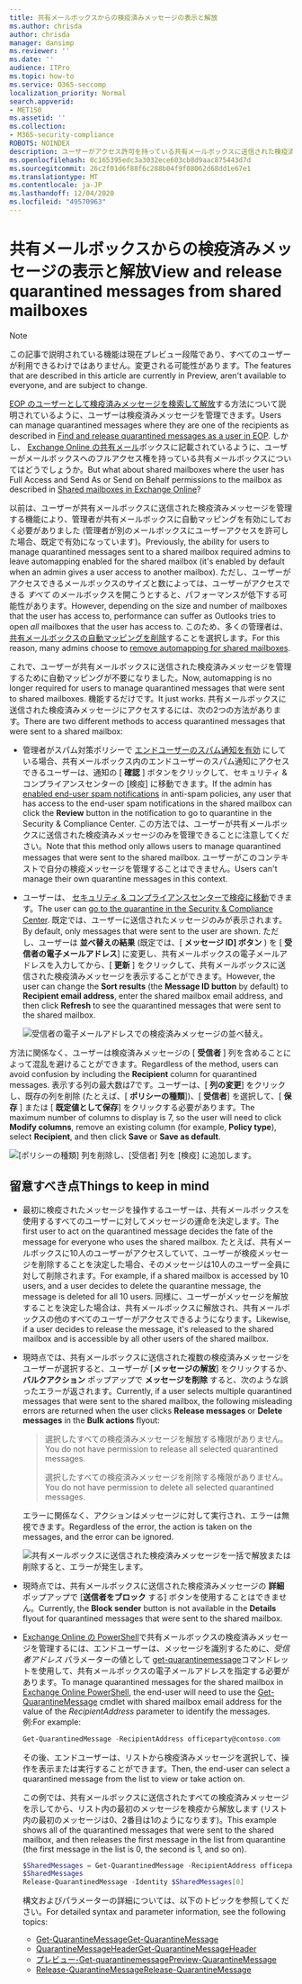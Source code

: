 ```yaml
---
title: 共有メールボックスからの検疫済みメッセージの表示と解放
ms.author: chrisda
author: chrisda
manager: dansimp
ms.reviewer: ''
ms.date: ''
audience: ITPro
ms.topic: how-to
ms.service: O365-seccomp
localization_priority: Normal
search.appverid:
- MET150
ms.assetid: ''
ms.collection:
- M365-security-compliance
ROBOTS: NOINDEX
description: ユーザーがアクセス許可を持っている共有メールボックスに送信された検疫済みメッセージを表示し、操作する方法について説明します。
ms.openlocfilehash: 0c165395edc3a3032ece603cb8d9aac875443d7d
ms.sourcegitcommit: 26c2f01d6f88f6c288b04f9f08062d68dd1e67e1
ms.translationtype: MT
ms.contentlocale: ja-JP
ms.lasthandoff: 12/04/2020
ms.locfileid: "49570963"
---
```

# <a name="view-and-release-quarantined-messages-from-shared-mailboxes"></a><span data-ttu-id="c9336-103">共有メールボックスからの検疫済みメッセージの表示と解放</span><span class="sxs-lookup"><span data-stu-id="c9336-103">View and release quarantined messages from shared mailboxes</span></span>

> [!NOTE]
> <span data-ttu-id="c9336-104">この記事で説明されている機能は現在プレビュー段階であり、すべてのユーザーが利用できるわけではありません。変更される可能性があります。</span><span class="sxs-lookup"><span data-stu-id="c9336-104">The features that are described in this article are currently in Preview, aren't available to everyone, and are subject to change.</span></span>

<span data-ttu-id="c9336-105">[EOP のユーザーとして検疫済みメッセージを検索して解放](find-and-release-quarantined-messages-as-a-user.md)する方法について説明されているように、ユーザーは検疫済みメッセージを管理できます。</span><span class="sxs-lookup"><span data-stu-id="c9336-105">Users can manage quarantined messages where they are one of the recipients as described in [Find and release quarantined messages as a user in EOP](find-and-release-quarantined-messages-as-a-user.md).</span></span> <span data-ttu-id="c9336-106">しかし、 [Exchange Online の共有メール](https://docs.microsoft.com/exchange/collaboration-exo/shared-mailboxes)ボックスに記載されているように、ユーザーがメールボックスへのフルアクセス権を持っている共有メールボックスについてはどうでしょうか。</span><span class="sxs-lookup"><span data-stu-id="c9336-106">But what about shared mailboxes where the user has Full Access and Send As or Send on Behalf permissions to the mailbox as described in [Shared mailboxes in Exchange Online](https://docs.microsoft.com/exchange/collaboration-exo/shared-mailboxes)?</span></span>

<span data-ttu-id="c9336-107">以前は、ユーザーが共有メールボックスに送信された検疫済みメッセージを管理する機能により、管理者が共有メールボックスに自動マッピングを有効にしておく必要がありました (管理者が別のメールボックスにユーザーアクセスを許可した場合、既定で有効になっています)。</span><span class="sxs-lookup"><span data-stu-id="c9336-107">Previously, the ability for users to manage quarantined messages sent to a shared mailbox required admins to leave automapping enabled for the shared mailbox (it's enabled by default when an admin gives a user access to another mailbox).</span></span> <span data-ttu-id="c9336-108">ただし、ユーザーがアクセスできるメールボックスのサイズと数によっては、ユーザーがアクセスできる *すべて* のメールボックスを開こうとすると、パフォーマンスが低下する可能性があります。</span><span class="sxs-lookup"><span data-stu-id="c9336-108">However, depending on the size and number of mailboxes that the user has access to, performance can suffer as Outlooks tries to open *all* mailboxes that the user has access to.</span></span> <span data-ttu-id="c9336-109">このため、多くの管理者は、 [共有メールボックスの自動マッピングを削除](https://docs.microsoft.com/outlook/troubleshoot/profiles-and-accounts/remove-automapping-for-shared-mailbox)することを選択します。</span><span class="sxs-lookup"><span data-stu-id="c9336-109">For this reason, many admins choose to [remove automapping for shared mailboxes](https://docs.microsoft.com/outlook/troubleshoot/profiles-and-accounts/remove-automapping-for-shared-mailbox).</span></span>

<span data-ttu-id="c9336-110">これで、ユーザーが共有メールボックスに送信された検疫済みメッセージを管理するために自動マッピングが不要になりました。</span><span class="sxs-lookup"><span data-stu-id="c9336-110">Now, automapping is no longer required for users to manage quarantined messages that were sent to shared mailboxes.</span></span> <span data-ttu-id="c9336-111">機能するだけです。</span><span class="sxs-lookup"><span data-stu-id="c9336-111">It just works.</span></span> <span data-ttu-id="c9336-112">共有メールボックスに送信された検疫済みメッセージにアクセスするには、次の2つの方法があります。</span><span class="sxs-lookup"><span data-stu-id="c9336-112">There are two different methods to access quarantined messages that were sent to a shared mailbox:</span></span>

- <span data-ttu-id="c9336-113">管理者がスパム対策ポリシーで [エンドユーザーのスパム通知を有効](https://docs.microsoft.com/microsoft-365/security/office-365-security/configure-your-spam-filter-policies) にしている場合、共有メールボックス内のエンドユーザーのスパム通知にアクセスできるユーザーは、通知の [ **確認** ] ボタンをクリックして、セキュリティ & コンプライアンスセンターの [検疫] に移動できます。</span><span class="sxs-lookup"><span data-stu-id="c9336-113">If the admin has [enabled end-user spam notifications](https://docs.microsoft.com/microsoft-365/security/office-365-security/configure-your-spam-filter-policies) in anti-spam policies, any user that has access to the end-user spam notifications in the shared mailbox can click the **Review** button in the notification to go to quarantine in the Security & Compliance Center.</span></span> <span data-ttu-id="c9336-114">この方法では、ユーザーが共有メールボックスに送信された検疫済みメッセージのみを管理できることに注意してください。</span><span class="sxs-lookup"><span data-stu-id="c9336-114">Note that this method only allows users to manage quarantined messages that were sent to the shared mailbox.</span></span> <span data-ttu-id="c9336-115">ユーザーがこのコンテキストで自分の検疫メッセージを管理することはできません。</span><span class="sxs-lookup"><span data-stu-id="c9336-115">Users can't manage their own quarantine messages in this context.</span></span>

- <span data-ttu-id="c9336-116">ユーザーは、 [セキュリティ & コンプライアンスセンターで検疫に移動](find-and-release-quarantined-messages-as-a-user.md)できます。</span><span class="sxs-lookup"><span data-stu-id="c9336-116">The user can [go to the quarantine in the Security & Compliance Center](find-and-release-quarantined-messages-as-a-user.md).</span></span> <span data-ttu-id="c9336-117">既定では、ユーザーに送信されたメッセージのみが表示されます。</span><span class="sxs-lookup"><span data-stu-id="c9336-117">By default, only messages that were sent to the user are shown.</span></span> <span data-ttu-id="c9336-118">ただし、ユーザーは **並べ替えの結果** (既定では、[ **メッセージ ID] ボタン** ) を [ **受信者の電子メールアドレス**] に変更し、共有メールボックスの電子メールアドレスを入力してから、[ **更新** ] をクリックして、共有メールボックスに送信された検疫済みメッセージを表示することができます。</span><span class="sxs-lookup"><span data-stu-id="c9336-118">However, the user can change the **Sort results** (the **Message ID button** by default) to **Recipient email address**, enter the shared mailbox email address, and then click **Refresh** to see the quarantined messages that were sent to the shared mailbox.</span></span>

  ![受信者の電子メールアドレスでの検疫済みメッセージの並べ替え。](../../media/quarantine-sort-results-by-recipient-email-address.png)

<span data-ttu-id="c9336-120">方法に関係なく、ユーザーは検疫済みメッセージの [ **受信者** ] 列を含めることによって混乱を避けることができます。</span><span class="sxs-lookup"><span data-stu-id="c9336-120">Regardless of the method, users can avoid confusion by including the **Recipient** column for quarantined messages.</span></span> <span data-ttu-id="c9336-121">表示する列の最大数は7です。ユーザーは、[ **列の変更**] をクリックし、既存の列を削除 (たとえば、[ **ポリシーの種類**])、[ **受信者**] を選択して、[ **保存** ] または [ **既定値として保存**] をクリックする必要があります。</span><span class="sxs-lookup"><span data-stu-id="c9336-121">The maximum number of columns to display is 7, so the user will need to click **Modify columns**, remove an existing column (for example, **Policy type**), select **Recipient**, and then click **Save** or **Save as default**.</span></span>

  ![[ポリシーの種類] 列を削除し、[受信者] 列を [検疫] に追加します。](../../media/quarantine-add-recipient-column.png)

## <a name="things-to-keep-in-mind"></a><span data-ttu-id="c9336-123">留意すべき点</span><span class="sxs-lookup"><span data-stu-id="c9336-123">Things to keep in mind</span></span>

- <span data-ttu-id="c9336-124">最初に検疫されたメッセージを操作するユーザーは、共有メールボックスを使用するすべてのユーザーに対してメッセージの運命を決定します。</span><span class="sxs-lookup"><span data-stu-id="c9336-124">The first user to act on the quarantined message decides the fate of the message for everyone who uses the shared mailbox.</span></span> <span data-ttu-id="c9336-125">たとえば、共有メールボックスに10人のユーザーがアクセスしていて、ユーザーが検疫メッセージを削除することを決定した場合、そのメッセージは10人のユーザー全員に対して削除されます。</span><span class="sxs-lookup"><span data-stu-id="c9336-125">For example, if a shared mailbox is accessed by 10 users, and a user decides to delete the quarantine message, the message is deleted for all 10 users.</span></span> <span data-ttu-id="c9336-126">同様に、ユーザーがメッセージを解放することを決定した場合は、共有メールボックスに解放され、共有メールボックスの他のすべてのユーザーがアクセスできるようになります。</span><span class="sxs-lookup"><span data-stu-id="c9336-126">Likewise, if a user decides to release the message, it's released to the shared mailbox and is accessible by all other users of the shared mailbox.</span></span>

- <span data-ttu-id="c9336-127">現時点では、共有メールボックスに送信された複数の検疫済みメッセージをユーザーが選択すると、ユーザーが [**メッセージの解放**] をクリックするか、**バルクアクション** ポップアップで **メッセージを削除** すると、次のような誤ったエラーが返されます。</span><span class="sxs-lookup"><span data-stu-id="c9336-127">Currently, if a user selects multiple quarantined messages that were sent to the shared mailbox, the following misleading errors are returned when the user clicks **Release messages** or **Delete messages** in the **Bulk actions** flyout:</span></span>

  > <span data-ttu-id="c9336-128">選択したすべての検疫済みメッセージを解放する権限がありません。</span><span class="sxs-lookup"><span data-stu-id="c9336-128">You do not have permission to release all selected quarantined messages.</span></span>
  >
  > <span data-ttu-id="c9336-129">選択したすべての検疫済みメッセージを削除する権限がありません。</span><span class="sxs-lookup"><span data-stu-id="c9336-129">You do not have permission to delete all selected quarantined messages.</span></span>

  <span data-ttu-id="c9336-130">エラーに関係なく、アクションはメッセージに対して実行され、エラーは無視できます。</span><span class="sxs-lookup"><span data-stu-id="c9336-130">Regardless of the error, the action is taken on the messages, and the error can be ignored.</span></span>

  ![共有メールボックスに送信された検疫済みメッセージを一括で解放または削除すると、エラーが発生します。](../../media/quarantine-bulk-action-error.png)

- <span data-ttu-id="c9336-132">現時点では、共有メールボックスに送信された検疫済みメッセージの **詳細** ポップアップで [**送信者をブロック** する] ボタンを使用することはできません。</span><span class="sxs-lookup"><span data-stu-id="c9336-132">Currently, the **Block sender** button is not available in the **Details** flyout for quarantined messages that were sent to the shared mailbox.</span></span>

- <span data-ttu-id="c9336-133">[Exchange Online の PowerShell](https://docs.microsoft.com/powershell/exchange/connect-to-exchange-online-powershell)で共有メールボックスの検疫済みメッセージを管理するには、エンドユーザーは、メッセージを識別するために、_受信者アドレス_ パラメーターの値として [get-quarantinemessage](https://docs.microsoft.com/powershell/module/exchange/get-quarantinemessage)コマンドレットを使用して、共有メールボックスの電子メールアドレスを指定する必要があります。</span><span class="sxs-lookup"><span data-stu-id="c9336-133">To manage quarantined messages for the shared mailbox in [Exchange Online PowerShell](https://docs.microsoft.com/powershell/exchange/connect-to-exchange-online-powershell), the end-user will need to use the [Get-QuarantineMessage](https://docs.microsoft.com/powershell/module/exchange/get-quarantinemessage) cmdlet with shared mailbox email address for the value of the _RecipientAddress_ parameter to identify the messages.</span></span> <span data-ttu-id="c9336-134">例:</span><span class="sxs-lookup"><span data-stu-id="c9336-134">For example:</span></span>

  ```powershell
  Get-QuarantinedMessage -RecipientAddress officeparty@contoso.com
  ```

  <span data-ttu-id="c9336-135">その後、エンドユーザーは、リストから検疫済みメッセージを選択して、操作を表示または実行することができます。</span><span class="sxs-lookup"><span data-stu-id="c9336-135">Then, the end-user can select a quarantined message from the list to view or take action on.</span></span>

  <span data-ttu-id="c9336-136">この例では、共有メールボックスに送信されたすべての検疫済みメッセージを示してから、リスト内の最初のメッセージを検疫から解放します (リスト内の最初のメッセージは0、2番目は1のようになります)。</span><span class="sxs-lookup"><span data-stu-id="c9336-136">This example shows all of the quarantined messages that were sent to the shared mailbox, and then releases the first message in the list from quarantine (the first message in the list is 0, the second is 1, and so on).</span></span>

  ```powershell
  $SharedMessages = Get-QuarantinedMessage -RecipientAddress officeparty@contoso.com | select -ExpandProperty Identity
  $SharedMessages
  Release-QuarantinedMessage -Identity $SharedMessages[0]
  ```

  <span data-ttu-id="c9336-137">構文およびパラメーターの詳細については、以下のトピックを参照してください。</span><span class="sxs-lookup"><span data-stu-id="c9336-137">For detailed syntax and parameter information, see the following topics:</span></span>

  - [<span data-ttu-id="c9336-138">Get-QuarantineMessage</span><span class="sxs-lookup"><span data-stu-id="c9336-138">Get-QuarantineMessage</span></span>](https://docs.microsoft.com/powershell/module/exchange/get-quarantinemessage)
  - [<span data-ttu-id="c9336-139">QuarantineMessageHeader</span><span class="sxs-lookup"><span data-stu-id="c9336-139">Get-QuarantineMessageHeader</span></span>](https://docs.microsoft.com/powershell/module/exchange/get-quarantinemessageheader)
  - [<span data-ttu-id="c9336-140">プレビュー-Get-quarantinemessage</span><span class="sxs-lookup"><span data-stu-id="c9336-140">Preview-QuarantineMessage</span></span>](https://docs.microsoft.com/powershell/module/exchange/preview-quarantinemessage)
  - [<span data-ttu-id="c9336-141">Release-QuarantineMessage</span><span class="sxs-lookup"><span data-stu-id="c9336-141">Release-QuarantineMessage</span></span>](https://docs.microsoft.com/powershell/module/exchange/release-quarantinemessage)
